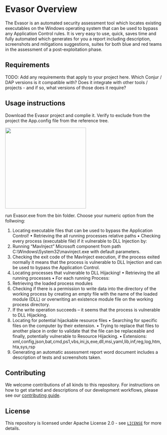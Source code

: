 # Evasor Overview

The Evasor is an automated security assessment tool which locates  existing executables on the Windows operating system that can be used to bypass any Application Control rules.
It is very easy to use, quick, saves time and fully automated which generates for you a report including description, screenshots and mitigations suggestions, suites for both blue and red teams in the assessment of a post-exploitation phase.

## Requirements

TODO: Add any requirements that apply to your project here. Which Conjur / DAP versions is it
compatible with? Does it integrate with other tools / projects - and if so, what versions of those
does it require?

## Usage instructions

Download the Evasor project and complie it.
Verify to exclude from the project the App.config file from the reference tree.

<img src="https://github.com/cyberark/Evasor/blob/master/devenv_vTcX5EfWI2.png" width="260">

run Evasor.exe from the bin folder.
Choose your numeric option from the follwoing:

1.	Locating executable files that can be used to bypass the Application Control!
•	Retrieving the all running processes relative paths
•	Checking every process (executable file) if it vulnerable to DLL Injection by:
1.	Running “MavInject” Microsoft component from path C:\Windows\System32\mavinject.exe with default parameters.
2.	Checking the exit code of the MavInject execution, if the process exited normally it means that the process is vulnerable to DLL Injection and can be used to bypass the Application Control.
2.	Locating processes that vulnerable to DLL Hijacking!
•	Retrieving the all running processes
•	For each running Process:
1.	Retrieving the loaded process modules
2.	Checking if there is a permission to write data into the directory of the working process by creating an empty file with the name of the loaded module (DLL) or overwriting an existence module file on the working process directory.
3.	If the write operation succeeds – it seems that the process is vulnerable to DLL Hijacking.
3.	Locating for potential hijackable resource files
•	Searching for specific files on the computer by their extension.
•	Trying to replace that files to another place in order to validate that the file can be replaceable and finally, potentially vulnerable to Resource Hijacking.
•	Extensions: xml,config,json,bat,cmd,ps1,vbs,ini,js,exe,dll,msi,yaml,lib,inf,reg,log,htm,hta,sys,rsp
4.	Generating an automatic assessment report word document includes a description of tests and screenshots taken.

## Contributing

We welcome contributions of all kinds to this repository. For instructions on how to get started and descriptions
of our development workflows, please see our [contributing guide](https://github.com/cyberark/conjur-api-go/blob/master/CONTRIBUTING.md).

## License

This repository is licensed under Apache License 2.0 - see [`LICENSE`](LICENSE) for more details.
